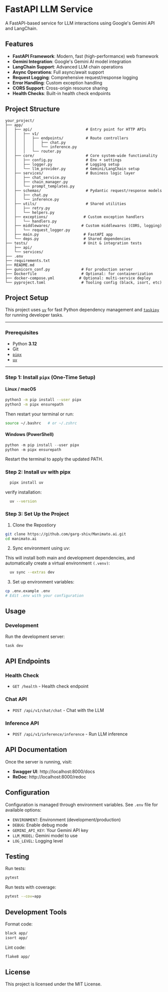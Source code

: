 # FastAPI LLM Service

A FastAPI-based service for LLM interactions using Google's Gemini API and LangChain.

## Features

- **FastAPI Framework**: Modern, fast (high-performance) web framework
- **Gemini Integration**: Google's Gemini AI model integration
- **LangChain Support**: Advanced LLM chain operations
- **Async Operations**: Full async/await support
- **Request Logging**: Comprehensive request/response logging
- **Error Handling**: Custom exception handling
- **CORS Support**: Cross-origin resource sharing
- **Health Checks**: Built-in health check endpoints

## Project Structure

```
your_project/
├── app/
│   ├── api/                        # Entry point for HTTP APIs
│   │   ├── v1/
│   │   │   ├── endpoints/          # Route controllers
│   │   │   │   ├── chat.py
│   │   │   │   └── inference.py
│   │   │   └── router.py
│   ├── core/                       # Core system-wide functionality
│   │   ├── config.py               # Env + settings
│   │   ├── logger.py               # Logging setup
│   │   └── llm_provider.py         # Gemini/LangChain setup
│   ├── services/                   # Business logic layer
│   │   ├── chat_service.py
│   │   ├── chain_manager.py
│   │   └── prompt_templates.py
│   ├── schemas/                    # Pydantic request/response models
│   │   ├── chat.py
│   │   └── inference.py
│   ├── utils/                      # Shared utilities
│   │   ├── retry.py
│   │   └── helpers.py
│   ├── exceptions/                # Custom exception handlers
│   │   └── handlers.py
│   ├── middlewares/              # Custom middlewares (CORS, logging)
│   │   └── request_logger.py
│   ├── main.py                    # FastAPI app
│   └── deps.py                    # Shared dependencies
├── tests/                         # Unit & integration tests
│   ├── api/
│   └── services/
├── .env
├── requirements.txt
├── README.md
├── gunicorn_conf.py              # For production server
├── Dockerfile                    # Optional: for containerization
├── docker-compose.yml           # Optional: multi-service deploy
└── pyproject.toml                # Tooling config (black, isort, etc)
```

## Project Setup

This project uses [`uv`](https://github.com/astral-sh/uv) for fast Python dependency management and [`taskipy`](https://github.com/illBeRoy/taskipy) for running developer tasks.

---

### Prerequisites

- Python **3.12**
- Git
- [`pipx`](https://pypa.github.io/pipx/)
- [`uv`](https://github.com/astral-sh/uv)

---

### Step 1: Install `pipx` (One-Time Setup)

#### Linux / macOS

```bash
python3 -m pip install --user pipx
python3 -m pipx ensurepath
```

Then restart your terminal or run:

```bash
source ~/.bashrc   # or ~/.zshrc
```

#### Windows (PowerShell)

```powershell
python -m pip install --user pipx
python -m pipx ensurepath
```

Restart the terminal to apply the updated PATH.

### Step 2: Install uv with pipx

```bash
  pipx install uv
```

verify installation:

```bash
  uv --version
```

### Step 3: Set Up the Project

1. Clone the Repostiory

```bash
git clone https://github.com/garg-shiv/Manimato.ai.git
cd manimato.ai
```

2. Sync environment using uv:

This will install both main and development dependencies, and automatically create a virtual environment `(.venv)`:

```bash
  uv sync --extras dev
```

3. Set up environment variables:

```bash
cp .env.example .env
# Edit .env with your configuration
```

## Usage

### Development

Run the development server:

```bash
task dev
```

## API Endpoints

### Health Check

- `GET /health` - Health check endpoint

### Chat API

- `POST /api/v1/chat/chat` - Chat with the LLM

### Inference API

- `POST /api/v1/inference/inference` - Run LLM inference

## API Documentation

Once the server is running, visit:

- **Swagger UI**: http://localhost:8000/docs
- **ReDoc**: http://localhost:8000/redoc

## Configuration

Configuration is managed through environment variables. See `.env` file for available options:

- `ENVIRONMENT`: Environment (development/production)
- `DEBUG`: Enable debug mode
- `GEMINI_API_KEY`: Your Gemini API key
- `LLM_MODEL`: Gemini model to use
- `LOG_LEVEL`: Logging level

## Testing

Run tests:

```bash
pytest
```

Run tests with coverage:

```bash
pytest --cov=app
```

## Development Tools

Format code:

```bash
black app/
isort app/
```

Lint code:

```bash
flake8 app/
```

## License

This project is licensed under the MIT License.
